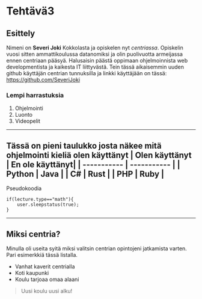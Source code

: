 # Tehtävä3
## Esittely
Nimeni on **Severi Joki** Kokkolasta ja opiskelen nyt *centriassa*. Opiskelin vuosi sitten ammattikoulussa datanomiksi ja olin puolivuotta armeijassa ennen centriaan pääsyä. Halusaisin päästä oppimaan ohjelmoinnista web developmentista ja kaikesta IT liittyvästä. Tein tässä aikaisemmin uuden github käyttäjän centrian tunnuksilla ja linkki käyttäjään on tässä: https://github.com/SeveriJoki
### Lempi harrastuksia
1. Ohjelmointi
2. Luonto
3. Videopelit
---

Tässä on pieni taulukko josta näkee mitä ohjelmointi kieliä olen käyttänyt
| Olen käyttänyt  | En ole käyttänyt|
| -----------     | -----------     |
| Python          | Java            |
| C#              | Rust            |
| PHP             | Ruby            |
---

Pseudokoodia
```
if(lecture.type=="math"){
    user.sleepstatus(true);
}
```
---

## Miksi centria?
Minulla oli useita syitä miksi valitsin centrian opintojeni jatkamista varten. Pari esimerkkiä tässä listalla.
- Vanhat kaverit centrialla
- Koti kaupunki
- Koulu tarjoaa omaa alaani

>Uusi koulu uusi alku!
